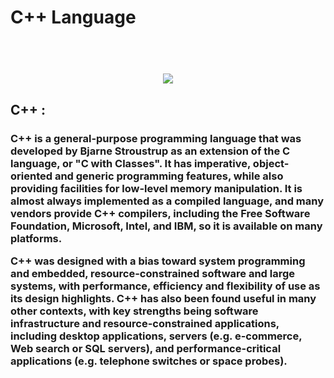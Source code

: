# C++ Language
<h1 align="center">
  <br>
  <a href="https://github.com/shadibdair/Python/edit/master/README.md"><img src="https://media.geeksforgeeks.org/wp-content/cdn-uploads/titleShadow-1024x341.png"></a>
 <br/>
</h1>

<h2>
    C++ :
  </h2>
<h3>
  C++  is a general-purpose programming language that was developed by Bjarne Stroustrup as an extension of the C language, or "C with Classes". It has imperative, object-oriented and generic programming features, while also providing facilities for low-level memory manipulation. It is almost always implemented as a compiled language, and many vendors provide C++ compilers, including the Free Software Foundation, Microsoft, Intel, and IBM, so it is available on many platforms.

C++ was designed with a bias toward system programming and embedded, resource-constrained software and large systems, with performance, efficiency and flexibility of use as its design highlights. C++ has also been found useful in many other contexts, with key strengths being software infrastructure and resource-constrained applications, including desktop applications, servers (e.g. e-commerce, Web search or SQL servers), and performance-critical applications (e.g. telephone switches or space probes).
  </h3>

